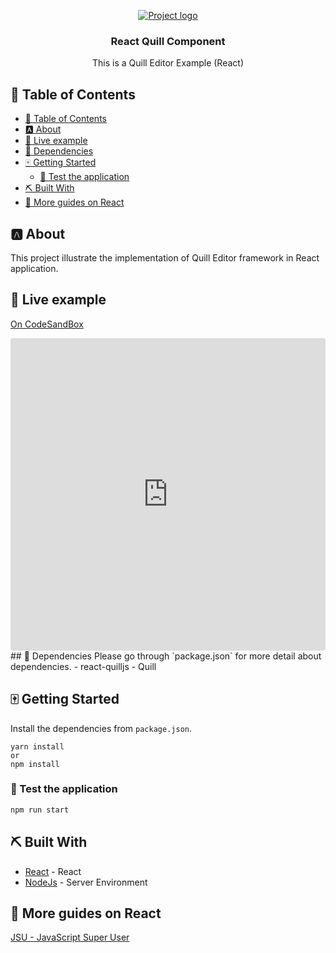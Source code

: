 <p align="center">
  <a href="" rel="noopener">
 <img src="https://images.unsplash.com/photo-1531547255897-f400dc1b7de2?crop=entropy&cs=tinysrgb&fm=jpg&ixlib=rb-1.2.1&q=80&raw_url=true&ixid=MnwxMjA3fDB8MHxwaG90by1wYWdlfHx8fGVufDB8fHx8&auto=format&fit=crop&w=1074" alt="Project logo"></a>
</p>
<h3 align="center">React Quill Component</h3>

<p align="center"> This is a Quill Editor Example (React)
    <br> 
</p>

## 📝 Table of Contents

- [📝 Table of Contents](#-table-of-contents)
- [🅰️ About <a name="about"> </a>](#️-about--)
- [🥍 Live example](#-live-example)
- [🐩 Dependencies <a name = "dep"></a>](#-dependencies-)
- [🀄 Getting Started <a name = "getting_started"></a>](#-getting-started-)
  - [🍠 Test the application](#-test-the-application)
- [⛏️ Built With <a name = "tech_stack"></a>](#️-built-with-)
- [🎉 More guides on React <a name = "acknowledgments"></a>](#-more-guides-on-react-)

## 🅰️ About <a name="about"> </a>
This project illustrate the implementation of Quill Editor framework in React application.
## 🥍 Live example
[On CodeSandBox](https://codesandbox.io/s/react-quilljs-zu9zg2)
<iframe src="https://codesandbox.io/embed/react-quilljs-zu9zg2?fontsize=14&hidenavigation=1&theme=dark"
     style="width:100%; height:500px; border:0; border-radius: 4px; overflow:hidden;"
     title="react-quilljs"
     allow="accelerometer; ambient-light-sensor; camera; encrypted-media; geolocation; gyroscope; hid; microphone; midi; payment; usb; vr; xr-spatial-tracking"
     sandbox="allow-forms allow-modals allow-popups allow-presentation allow-same-origin allow-scripts"
   ></iframe>
## 🐩 Dependencies <a name = "dep"></a>
Please go through `package.json` for more detail about dependencies.
- react-quilljs
- Quill 

## 🀄 Getting Started <a name = "getting_started"></a>

Install the dependencies from `package.json`. 
```
yarn install
or
npm install
```

### 🍠 Test the application

``` bash
npm run start
```
## ⛏️ Built With <a name = "tech_stack"></a>

- [React](https://www.recajs.org/) - React
- [NodeJs](https://nodejs.org/en/) - Server Environment


## 🎉 More guides on React <a name = "acknowledgments"></a>

[JSU - JavaScript Super User](http://javascriptsu.wordspres.com)

 
